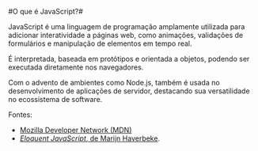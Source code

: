#O que é JavaScript?#

JavaScript é uma linguagem de programação amplamente utilizada para adicionar interatividade a páginas web, como animações, validações de formulários e manipulação de elementos em tempo real. 

É interpretada, baseada em protótipos e orientada a objetos, podendo ser executada diretamente nos navegadores. 

Com o advento de ambientes como Node.js, também é usada no desenvolvimento de aplicações de servidor, destacando sua versatilidade no ecossistema de software.

Fontes:  
- [Mozilla Developer Network (MDN)](https://developer.mozilla.org/en-US/docs/Web/JavaScript)  
- [*Eloquent JavaScript*, de Marijn Haverbeke](https://eloquentjavascript.net/).  
